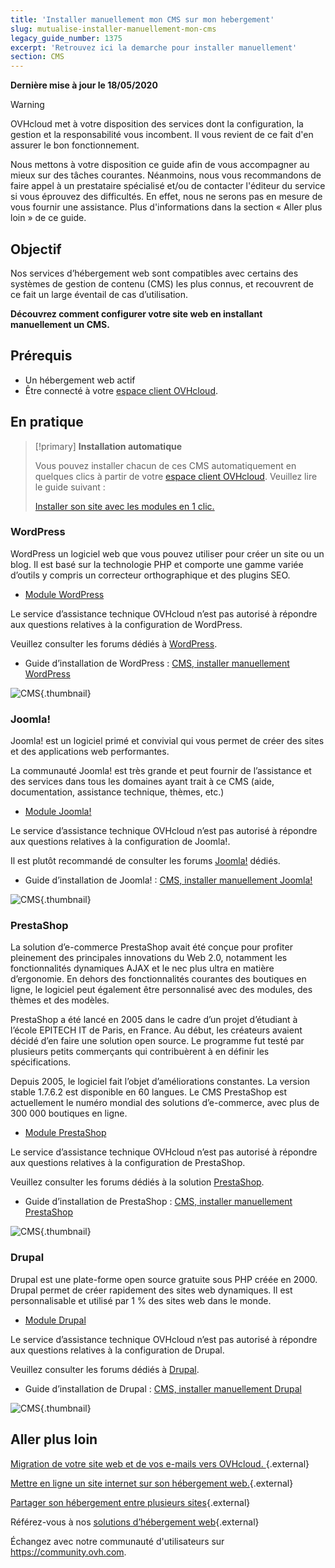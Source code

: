 ```yaml
---
title: 'Installer manuellement mon CMS sur mon hebergement'
slug: mutualise-installer-manuellement-mon-cms
legacy_guide_number: 1375
excerpt: 'Retrouvez ici la demarche pour installer manuellement'
section: CMS
---
```


**Dernière mise à jour le 18/05/2020**

> [!warning]
>
> OVHcloud met à votre disposition des services dont la configuration, la gestion et la responsabilité vous incombent. Il vous revient de ce fait d'en assurer le bon fonctionnement.
> 
> Nous mettons à votre disposition ce guide afin de vous accompagner au mieux sur des tâches courantes. Néanmoins, nous vous recommandons de faire appel à un prestataire spécialisé et/ou de contacter l'éditeur du service si vous éprouvez des difficultés. En effet, nous ne serons pas en mesure de vous fournir une assistance. Plus d'informations dans la section « Aller plus loin » de ce guide.
> 

## Objectif

Nos services d’hébergement web sont compatibles avec certains des systèmes de gestion de contenu (CMS) les plus connus, et recouvrent de ce fait un large éventail de cas d’utilisation.

**Découvrez comment configurer votre site web en installant manuellement un CMS.**

## Prérequis

- Un hébergement web actif
- Être connecté à votre [espace client OVHcloud](https://www.ovh.com/auth/?action=gotomanager&from=https://www.ovh.com/fr/&ovhSubsidiary=fr).

## En pratique

> [!primary]
>**Installation automatique**
>
>Vous pouvez installer chacun de ces CMS automatiquement en quelques clics à partir de votre [espace client OVHcloud](https://www.ovh.com/auth/?action=gotomanager&from=https://www.ovh.com/fr/&ovhSubsidiary=fr). Veuillez lire le guide suivant :
>
>[Installer son site avec les modules en 1 clic.](../modules-en-1-clic/)
>

### WordPress

WordPress un logiciel web que vous pouvez utiliser pour créer un site ou un blog. Il est basé sur la technologie PHP et comporte une gamme variée d’outils y compris un correcteur orthographique et des plugins SEO.

- [Module WordPress](https://www.ovh.com/fr/hebergement-web/site/wordpress.xml)

Le service d’assistance technique OVHcloud n’est pas autorisé à répondre aux questions relatives à la configuration de WordPress.

Veuillez consulter les forums dédiés à [WordPress](https://fr.wordpress.org/support/).

- Guide d’installation de WordPress : [CMS, installer manuellement WordPress](../installer-manuellement-wordpress/)

![CMS](images/img_3379.jpg){.thumbnail}

### Joomla!

Joomla! est un logiciel primé et convivial qui vous permet de créer des sites et des applications web performantes.

La communauté Joomla! est très grande et peut fournir de l’assistance et des services dans tous les domaines ayant trait à ce CMS (aide, documentation, assistance technique, thèmes, etc.)

- [Module Joomla!](https://www.ovh.com/fr/hebergement-web/site/joomla.xml)

Le service d’assistance technique OVHcloud n’est pas autorisé à répondre aux questions relatives à la configuration de Joomla!.

Il est plutôt recommandé de consulter les forums [Joomla!](http://forum.joomla.org/) dédiés. 

- Guide d’installation de Joomla! : [CMS, installer manuellement Joomla!](../installer-manuellement-joomla/)

![CMS](images/img_3380.jpg){.thumbnail}

### PrestaShop

La solution d’e-commerce PrestaShop avait été conçue pour profiter pleinement des principales innovations du Web 2.0, notamment les fonctionnalités dynamiques AJAX et le nec plus ultra en matière d’ergonomie. En dehors des fonctionnalités courantes des boutiques en ligne, le logiciel peut également être personnalisé avec des modules, des thèmes et des modèles. 

PrestaShop a été lancé en 2005 dans le cadre d’un projet d’étudiant à l’école EPITECH IT de Paris, en France. Au début, les créateurs avaient décidé d’en faire une solution open source. Le programme fut testé par plusieurs petits commerçants qui contribuèrent à en définir les spécifications.

Depuis 2005, le logiciel fait l’objet d’améliorations constantes. La version stable 1.7.6.2 est disponible en 60 langues. Le CMS PrestaShop est actuellement le numéro mondial des solutions d’e-commerce, avec plus de 300 000 boutiques en ligne.


- [Module PrestaShop](https://www.ovh.com/fr/hebergement-web/site/prestashop.xml)

Le service d’assistance technique OVHcloud n’est pas autorisé à répondre aux questions relatives à la configuration de PrestaShop.

Veuillez consulter les forums dédiés à
la solution [PrestaShop](https://www.prestashop.com/forums/).

- Guide d’installation de PrestaShop : [CMS, installer manuellement PrestaShop](../installer-manuellement-prestashop/)

![CMS](images/img_3381.jpg){.thumbnail}

### Drupal

Drupal est une plate-forme open source gratuite sous PHP créée en 2000. Drupal permet de créer rapidement des sites web dynamiques. Il est personnalisable et utilisé par 1 % des sites web dans le monde. 

-  [Module Drupal](https://www.ovh.com/fr/hebergement-web/site/drupal.xml)

Le service d’assistance technique OVHcloud n’est pas autorisé à répondre aux questions relatives à la configuration de Drupal.

Veuillez consulter les forums dédiés à [Drupal](https://www.drupal.org).

-  Guide d’installation de Drupal : [CMS, installer manuellement Drupal](../installer-manuellement-drupal/)

![CMS](images/img_3382.jpg){.thumbnail}

## Aller plus loin

[Migration de votre site web et de vos e-mails vers OVHcloud. ](../migrer-mon-site-chez-ovh/){.external}

[Mettre en ligne un site internet sur son hébergement web.](../mettre-mon-site-en-ligne/){.external}

[Partager son hébergement entre plusieurs sites](../multisites-configurer-un-multisite-sur-mon-hebergement-web/){.external}

Référez-vous à nos [solutions d’hébergement web](https://www.ovh.com/fr/hebergement-web/){.external}

Échangez avec notre communauté d'utilisateurs sur <https://community.ovh.com>.